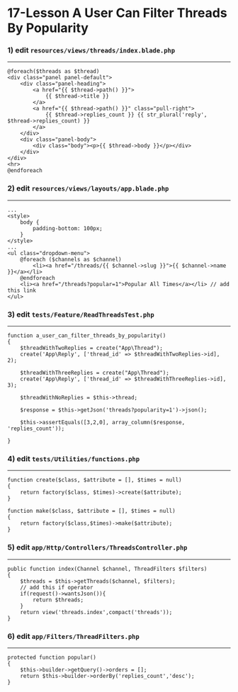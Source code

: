 17-Lesson A User Can Filter Threads By Popularity
===
### 1) edit `resources/views/threads/index.blade.php`
---
```
@foreach($threads as $thread)
<div class="panel panel-default">
    <div class="panel-heading">
        <a href="{{ $thread->path() }}">
            {{ $thread->title }}
        </a>
        <a href="{{ $thread->path() }}" class="pull-right">
            {{ $thread->replies_count }} {{ str_plural('reply', $thread->replies_count) }}
        </a>
    </div>
    <div class="panel-body">
        <div class="body"><p>{{ $thread->body }}</p></div>
    </div>
</div>
<hr>
@endforeach
```
### 2) edit `resources/views/layouts/app.blade.php`
---
```
... 
<style>
    body {
        padding-bottom: 100px;
    }
</style>
...
<ul class="dropdown-menu">
    @foreach ($channels as $channel)
        <li><a href="/threads/{{ $channel->slug }}">{{ $channel->name }}</a></li>
    @endforeach
    <li><a href="/threads?popular=1">Popular All Times</a></li> // add this link
</ul>
```
### 3) edit `tests/Feature/ReadThreadsTest.php`
---
```
function a_user_can_filter_threads_by_popularity()
{
    $threadWithTwoReplies = create("App\Thread");
    create('App\Reply', ['thread_id' => $threadWithTwoReplies->id], 2);

    $threadWithThreeReplies = create("App\Thread");
    create('App\Reply', ['thread_id' => $threadWithThreeReplies->id], 3);

    $threadWithNoReplies = $this->thread;

    $response = $this->getJson('threads?popularity=1')->json();
    
    $this->assertEquals([3,2,0], array_column($response, 'replies_count'));

}
```
### 4) edit `tests/Utilities/functions.php`
---
```
function create($class, $attribute = [], $times = null)
{
    return factory($class, $times)->create($attribute);
}

function make($class, $attribute = [], $times = null)
{
    return factory($class,$times)->make($attribute);
}
```
### 5) edit `app/Http/Controllers/ThreadsController.php`
---
```
public function index(Channel $channel, ThreadFilters $filters)
{
    $threads = $this->getThreads($channel, $filters);
    // add this if operator
    if(request()->wantsJson()){
        return $threads;
    }
    return view('threads.index',compact('threads'));
}
```
### 6) edit `app/Filters/ThreadFilters.php`
---
```
protected function popular()
{
    $this->builder->getQuery()->orders = [];
    return $this->builder->orderBy('replies_count','desc');
}
```
